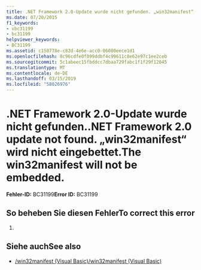 ```yaml
---
title: .NET Framework 2.0-Update wurde nicht gefunden. „win32manifest“ wird nicht eingebettet.
ms.date: 07/20/2015
f1_keywords:
- vbc31199
- bc31199
helpviewer_keywords:
- BC31199
ms.assetid: c150778e-c82d-4e6e-acc0-06080eece1d1
ms.openlocfilehash: 8c96cdfe0f099ddbf4c99611c8e62e97c1ee2ceb
ms.sourcegitcommit: 5c1abeec15fbddcc7dbaa729fabc1f1f29f12045
ms.translationtype: MT
ms.contentlocale: de-DE
ms.lasthandoff: 03/15/2019
ms.locfileid: "58026976"
---
```

# <a name="net-framework-20-update-not-found-the-win32manifest-will-not-be-embedded"></a><span data-ttu-id="8e7b6-103">.NET Framework 2.0-Update wurde nicht gefunden.</span><span class="sxs-lookup"><span data-stu-id="8e7b6-103">.NET Framework 2.0 update not found.</span></span> <span data-ttu-id="8e7b6-104">„win32manifest“ wird nicht eingebettet.</span><span class="sxs-lookup"><span data-stu-id="8e7b6-104">The win32manifest will not be embedded.</span></span>
<span data-ttu-id="8e7b6-105">**Fehler-ID:** BC31199</span><span class="sxs-lookup"><span data-stu-id="8e7b6-105">**Error ID:** BC31199</span></span>  
  
## <a name="to-correct-this-error"></a><span data-ttu-id="8e7b6-106">So beheben Sie diesen Fehler</span><span class="sxs-lookup"><span data-stu-id="8e7b6-106">To correct this error</span></span>  
  
1.  
  
## <a name="see-also"></a><span data-ttu-id="8e7b6-107">Siehe auch</span><span class="sxs-lookup"><span data-stu-id="8e7b6-107">See also</span></span>

- [<span data-ttu-id="8e7b6-108">/win32manifest (Visual Basic)</span><span class="sxs-lookup"><span data-stu-id="8e7b6-108">/win32manifest (Visual Basic)</span></span>](../../visual-basic/reference/command-line-compiler/win32manifest.md)
